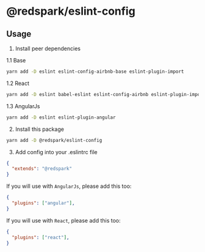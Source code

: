 # @redspark/eslint-config

## Usage
1. Install peer dependencies

1.1 Base
```bash
yarn add -D eslint eslint-config-airbnb-base eslint-plugin-import
```

1.2 React
```bash
yarn add -D eslint babel-eslint eslint-config-airbnb eslint-plugin-import eslint-plugin-jsx-a11y eslint-plugin-react
```

1.3 AngularJs
```bash
yarn add -D eslint eslint-plugin-angular
```

2. Install this package
```bash
yarn add -D @redspark/eslint-config
```

3. Add config into your .eslintrc file
```json
{
  "extends": "@redspark"
}
```

If you will use with `AngularJs`, please add this too:

```json
{
  "plugins": ["angular"],
}
```

If you will use with `React`, please add this too:

```json
{
  "plugins": ["react"],
}
```
